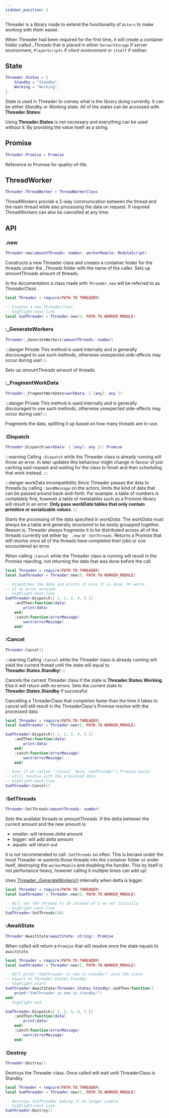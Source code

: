 ```yaml
---
sidebar_position: 2
---
```


Threader is a library made to extend the functionality of `Actors` to make working with them
easier.

When Threader had been required for the first time, it will create a container folder called *_Threads* that 
is placed in either `ServerStorage` if *server* environment, `PlayerScripts` if *client environment* or 
`itself` if neither.

## State

```lua
Threader.States = {
    Standby = "Standby",
    Working = "Working",
}
```

State is used in Threader to convey what is the library doing currently.
It can be either *Standby* or *Working* state. All of the states can
be accessed with **Threader.States**:

Using **Threader.States** is not necessary and everything can be used
without it. By providing the value itself as a string.

## Promise

```lua
Threader.Promise = Promise
```

Reference to Promise for quality-of-life.

## ThreadWorker

```lua
Threader.ThreadWorker = ThreadWorkerClass
```
    
ThreadWorkers provide a 2-way communication between the thread and the
main thread while also processing the data on request. If required
ThreadWorkers can also be cancelled at any time.

## API

### .new

```lua
Threader.new(amountThreads: number, workerModule: ModuleScript)
```

Constructs a new Threader class and creates a container folder for the
threads under the *_Threads* folder with the name of the caller. Sets up
*amountThreads* amount of threads.

In the documentation a class made with `Threader.new` will be referred to
as *ThreaderClass*.

```lua
local Threader = require(PATH.TO.THREADER)

-- Creates a new ThreaderClass
-- highlight-next-line
local SumThreader = Threader.new(5, PATH.TO.WORKER_MODULE)
```

### \:_GenerateWorkers

```lua
Threader:_GenerateWorkers(amountThreads: number)
```

:::danger Private
This method is used internally and is generally discouraged to use
such methods, otherwise unexpected side-effects may occur during use!
:::

Sets up *amountThreads* amount of threads.

### \:_FragmentWorkData

```lua
Threader:_FragmentWorkData(workData: { [any]: any })
```

:::danger Private
This method is used internally and is generally discouraged to use
such methods, otherwise unexpected side-effects may occur during use!
:::

Fragments the data, splitting it up based on how many threads are in-use.

### \:Dispatch

```lua
Threader:Dispatch(workData: { [any]: any }): Promise
```

:::warning
Calling `:Dispatch` while the Threader class is already running will throw an
error. In later updates this behaviour might change in favour of just caching
said request and waiting for the class to finish and then scheduling that work
instead.
:::

:::danger workData incompatibility
Since Threader passes the data to threads by calling `:SendMessage` on the actors, limits
the kind of data that can be passed around back-and-forth. For example: a table of numbers
is completely fine, however a table of metatables such as a Promise library will result in
an error. **Only pass *workData* tables that only contain primitive or serializable values**.
:::

Starts the processing of the data specified in *workData*. The *workData*
must always be a table and generally structured to be easily groupped together. Reason is, 
Threader always fragments it to be distributed across all of the threads currently set either by `
.new` or `:SetThreads`. Returns a Promise that will resolve once all of the threads have completed 
their jobs or one encountered an error.

When calling `:Cancel` while the Threader class is running will result in
the Promise rejecting, not returning the data that was done before the
call.

```lua
local Threader = require(PATH.TO.THREADER)
local SumThreader = Threader.new(5, PATH.TO.WORKER_MODULE)

-- Dispatches the data and prints it once it is done. Or warns
-- if an error occured.
-- highlight-next-line
SumThreader:Dispatch({ 1, 2, 3, 4, 5 })
    :andThen(function(data)
        print(data)
    end)
    :catch(function(errorMessage)
        warn(errorMessage)
    end)
```

### \:Cancel

```lua
Threader:Cancel()
```

:::warning
Calling `:Cancel` while the Threader class is already running will yield the
current thread until the state will equal to **Threader.States.Standby**!
:::

Cancels the current Threader class if the state is **Threader.States.Working**. Else it will return with
no errors. Sets the current state to **Threader.States.Standby** if successful.

Cancelling a ThreaderClass that completes faster than the time it takes to cancel will still
result in the ThreaderClass's Promise resolve with the processed data.

```lua
local Threader = require(PATH.TO.THREADER)
local SumThreader = Threader.new(5, PATH.TO.WORKER_MODULE)

SumThreader:Dispatch({ 1, 2, 3, 4, 5 })
    :andThen(function(data)
        print(data)
    end)
    :catch(function(errorMessage)
        warn(errorMessage)
    end)

-- Even if we called `:Cancel` here, SumThreader's Promise would
-- still resolve with the processed data.
-- highlight-next-line
SumThreader:Cancel()
```

### \:SetThreads

```lua
Threader:SetThreads(amountThreads: number)
```

Sets the availabe threads to *amountThreads*. If the delta
between the current amount and the new amount is:

- smaller: will remove *delta* amount
- bigger: will add *delta* amount
- equals: will return out

It is not recommended to call `:SetThreads` so often. This is becase under
the hood Threader re-parents those threads into the container folder or
under itself, destroying the `workerModule` and disabling the handler. This
by itself is not perfomance heavy, however calling it multiple times can add
up!

Uses [Threader:_GenerateWorkers()](./Threader#_generateworkers) internally when delta is bigger.

```lua
local Threader = require(PATH.TO.THREADER)
local SumThreader = Threader.new(5, PATH.TO.WORKER_MODULE)

-- Will set the threads to 10 instead of 5 we set initially.
-- highlight-next-line
SumThreader:SetThreads(10)
```

### \:AwaitState

```lua
Threader:AwaitState(awaitState: string): Promise
```

When called will return a `Promise` that will resolve once the
state equals to `awaitState`.

```lua
local Threader = require(PATH.TO.THREADER)
local SumThreader = Threader.new(5, PATH.TO.WORKER_MODULE)

-- Will print "SumThreader is now in standby!" once the state
-- equals to Threader.States.Standby.
-- highlight-start
SumThreader:AwaitState(Threader.States.Standby):andThen(function()
    print("SumThreader is now in standby!")
end)
-- highlight-end

SumThreader:Dispatch({ 1, 2, 3, 4, 5 })
    :andThen(function(data)
        print(data)
    end)
    :catch(function(errorMessage)
        warn(errorMessage)
    end)
```

### \:Destroy

```lua
Threader:Destroy()
```

Destroys the Threader class. Once called will wait
until ThreaderClass is Standby.

```lua
local Threader = require(PATH.TO.THREADER)
local SumThreader = Threader.new(5, PATH.TO.WORKER_MODULE)

-- Destroys SumThreader making it no longer usable.
-- highlight-next-line
SumThreader:Destroy()